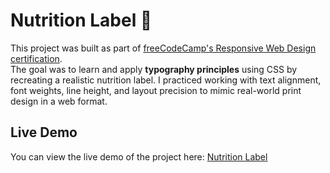 # Nutrition Label 🧾

This project was built as part of [freeCodeCamp's Responsive Web Design certification](https://www.freecodecamp.org/learn/).  
The goal was to learn and apply **typography principles** using CSS by recreating a realistic nutrition label. I practiced working with text alignment, font weights, line height, and layout precision to mimic real-world print design in a web format.

## Live Demo
You can view the live demo of the project here: [Nutrition Label](https://haydencae-pixel.github.io/Nutrition-Label/)
